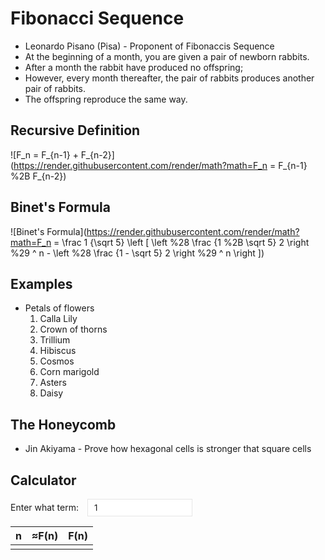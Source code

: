 # Fibonacci Sequence
* Leonardo Pisano (Pisa) - Proponent of Fibonaccis Sequence
* At the beginning of a month, you are given a pair of newborn rabbits.
* After a month the rabbit have produced no offspring;
* However, every month thereafter, the pair of rabbits produces another pair of rabbits.
* The offspring reproduce the same way.

## Recursive Definition
![F_n = F_{n-1} + F_{n-2}](https://render.githubusercontent.com/render/math?math=F_n = F_{n-1} %2B F_{n-2})

## Binet's Formula
![Binet's Formula](https://render.githubusercontent.com/render/math?math=F_n = \frac 1 {\sqrt 5} \left [ \left %28 \frac {1 %2B \sqrt 5} 2 \right %29 ^ n - \left %28 \frac {1 - \sqrt 5} 2 \right %29 ^ n \right ])

## Examples
* Petals of flowers
  1. Calla Lily
  2. Crown of thorns
  3. Trillium
  4. Hibiscus
  5. Cosmos
  6. Corn marigold
  7. Asters
  8. Daisy

## The Honeycomb
* Jin Akiyama - Prove how hexagonal cells is stronger that square cells

## Calculator

<style>
input {
  display: inline;
  min-width: 20ch;
  padding: 5px 10px;
  margin: 0px 10px;
  font-family: inherit;
  color: inherit;
}

/* Chrome, Safari, Edge, Opera */
input::-webkit-outer-spin-button,
input::-webkit-inner-spin-button {
  -webkit-appearance: none;
  margin: 0;
}

/* Firefox */
input[type=number] {
  -moz-appearance: textfield;
}

input:valid {
  border: 1px solid #e5e5e5;
}
input:invalid {
  border: 1px solid red;
}
</style>

<label for="fib">Enter what term:</label>
<input type="number" name="fib" id="fib" min="1" max="1250" placeholder="1-1250" value="1" step="1">

<table style="table-layout:fixed;">
  <thead>
    <tr>
      <th>n</th>
      <th>&thickapprox;F(n)</th>
      <th>F(n)</th>
    </tr>
  </thead>
  <tbody>
    <tr>
      <td id="n"></td>
      <td id="approx"></td>
      <td id="fibn"></td>
    </tr>
  </tbody>
</table>
<script src="requirements/2021-sep-27.js"></script>
